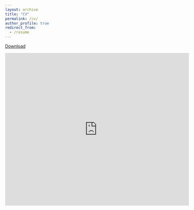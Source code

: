 ```yaml
---
layout: archive
title: "CV"
permalink: /cv/
author_profile: true
redirect_from:
  - /resume
---
```


[Download](https://ranakroychowdhury.github.io/files/RanakRoyChowdhury_CV2024.pdf)

<embed src="https://ranakroychowdhury.github.io/files/RanakRoyChowdhury_CV2024.pdf" type="application/pdf" width="600px" height="500px" />
